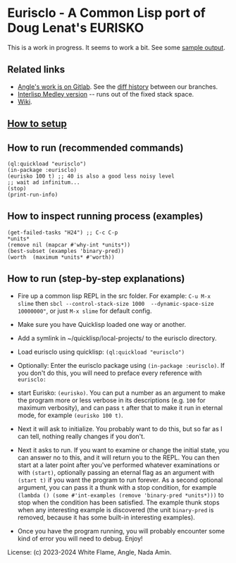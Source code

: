 # Eurisclo - A Common Lisp port of Doug Lenat's EURISKO

This is a work in progress.
It seems to work a bit.
See some [sample output](output.md).

## Related links

- [Angle's work is on Gitlab](https://gitlab.com/AngularAngel/eurisclo/-/branches). See the [diff history](diff.md) between our branches.
- [Interlisp Medley version](https://github.com/seveno4/EURISKO) -- runs out of the fixed stack space.
- [Wiki](https://github.com/white-flame/eurisko/wiki).

## [How to setup](setup.md)

## How to run (recommended commands)

```
(ql:quickload "eurisclo")
(in-package :eurisclo)
(eurisko 100 t) ;; 40 is also a good less noisy level
;; wait ad infinitum...
(stop)
(print-run-info)
```

## How to inspect running process (examples)

```
(get-failed-tasks "H24") ;; C-c C-p
*units*
(remove nil (mapcar #'why-int *units*))
(best-subset (examples 'binary-pred))
(worth  (maximum *units* #'worth))
```

## How to run (step-by-step explanations)

* Fire up a common lisp REPL in the src folder.
  For example: `C-u M-x slime` then `sbcl --control-stack-size 1000  --dynamic-space-size 10000000"`, or just `M-x slime` for default config.

* Make sure you have Quicklisp loaded one way or another.

* Add a symlink in ~/quicklisp/local-projects/ to the eurisclo directory.

* Load eurisclo using quicklisp: `(ql:quickload "eurisclo")`

* Optionally: Enter the eurisclo package using `(in-package :eurisclo)`. If you don't do this, you will need to preface every reference with `eurisclo:`

* start Eurisko: `(eurisko)`. You can put a number as an argument to make the program more or less verbose in its descriptions (e.g. `100` for maximum verbosity), and can pass `t` after that to make it run in eternal mode, for example `(eurisko 100 t)`.

* Next it will ask to initialize. You probably want to do this, but so far as I can tell, nothing really changes if you don't.

* Next it asks to run. If you want to examine or change the initial state, you can answer no to this, and it will return you to the REPL. You can then start at a later point after you've performed whatever examinations or with `(start)`, optionally passing an eternal flag as an argument with `(start t)` if you want the program to run forever. As a second optional argument, you can pass it a thunk with a stop condition, for example `(lambda () (some #'int-examples (remove 'binary-pred *units*)))` to stop when the condition has been satisfied. The example thunk stops when any interesting example is discovered (the unit `binary-pred` is removed, because it has some built-in interesting examples).

* Once you have the program running, you will probably encounter some kind of error you will need to debug. Enjoy!

License: (c) 2023-2024 White Flame, Angle, Nada Amin.
